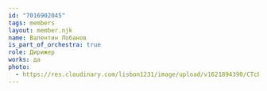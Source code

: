 ```yaml
---
id: "7016902045"
tags: members
layout: member.njk
name: Валентин Лобанов
is_part_of_orchestra: true
role: Дирижер
works: да
photo:
  - https://res.cloudinary.com/lisbon1231/image/upload/v1621894390/CTcE4NikocA_egzuts.jpg
---
```

